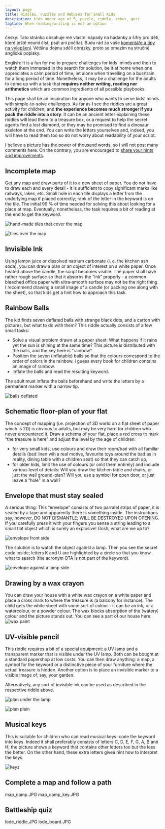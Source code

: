 ```yaml
---
layout: page
title: Riddles, Puzzles and Rebuses for Small Kids
description: kids under age of 5, puzzle, riddle, rebus, quiz
tagline: When reading/writing is not an option
---
```


česky: Tato stránka obsahuje mé vlastní nápady na hádanky a šifry pro děti, které ještě neumí číst, psát ani počítat. Budu rád za vaše [komentáře a tipy na vylepšení](https://github.com/vojtech-filipec/vojtech-filipec.github.io/issues/new). Většinu dojmu sdělí obrázky, proto se omezím na stručné anglické popisky.

English: It is a fun for me to prepare challenges for kids’ minds and then to watch them immersed in the search for solution, be it at home when one appreciates a calm period of time, let alone when travelling on a bus/train for a long period of time. Nonetheless, it may be a challenge for the adults to come up with a task that **requires neither writing, reading nor arithmetics** which are common ingredients of all possible playbooks. 

This page shall be an inspiration for anyone who wants to serve kids’ minds with simple-to-solve challenges. As far as I see the riddles are a great activity for children, and **the experience becomes much stronger if you pack the riddle into a story**: It can be an ancient letter explaining these riddles will lead them to a treasure box, or a request to help the secret agents find a lost diamond, or they may be promised to find a dinosaur skeleton at the end. You can write the letters yourselves and, indeed, you will have to read them too so do not worry about readability of your script. 

I believe a picture has the power of thousand words, so I will not post many comments here. On the contrary, you are encouraged to [share your hints and improvements](https://github.com/vojtech-filipec/vojtech-filipec.github.io/issues/new). 

## Incomplete map
Get any map and draw parts of it to a new sheet of paper. You do not have to draw each and every detail - it is sufficient to copy significant marks like railways, lakes, etc. Small hole in each tile displays a letter from the underlying map if placed correctly; rank of the letter in the keyword is on the tile. The initial 99 % of time needed for solving this about looking for a place at map. Eventually, nonetheless, the task requires a bit of reading at the end to get the keyword. 

![hand-made tiles that cover the map](../assets/quizes/map1.jpg)

![tiles over the map](../assets/quizes/map2.jpg)

## Invisible Ink
Using lemon juice or dissolved natrium carbonate (i. e. the kitchen ash soda), you can draw a plan or an object of interest on a white paper. Once heated above the candle, the script becomes visible. The paper shall have rather rough surface so that it absorbs the “ink” properly - a common bleached office paper with ultra-smooth surface may not be the right thing. I recommend drawing a small image of a candle (or packing one along with the sheet), so that kids get a hint how to approach this task.  


## Rainbow Balls
The kid finds seven deflated balls with strange black dots, and a carton with pictures, but what to do with them? This riddle actually consists of a few small tasks:

- Solve a visual problem drawn at a paper sheet: What happens if it rains yet the sun is shining at the same time? This picture is distributed with the balls, and the key here is “rainbow”. 
- Position the seven (inflatable) balls so that the colours correspond to the order of colors in the rainbow. I guess every book for children contains an image of rainbow. 
- Inflate the balls and read the resulting keyword. 

The adult must inflate the balls beforehand and write the letters by a permanent marker with a narrow tip. 

![balls deflated](../assets/quizes/balls.jpg)

## Schematic floor-plan of your flat
The concept of mapping (i.e. projection of 3D world on a flat sheet of paper which is 2D) is obvious to adults, but may be very hard for children who never encountered it. Draw a schema of your flat, place a red cross to mark “the treasure is here” and adjust the level by the age of children: 
- for very small kids, use colours and draw their room/bad with all familiar details (bed linen wih a real motive, favourite toys around the bad as in reality, dining table with a children seat) so that they can catch up,
- for older kids, limit the use of colours (or omit them entirely) and include various level of details: Will you draw the kitchen table and chairs, or just the wall ground-plan? Will you use a symbol for open door, or just leave a “hole” in a wall?

## Envelope that must stay sealed
A serious thing: This “envelope” consists of two parralel strips of paper, it is sealed by a tape and apparently there is something inside. The instructions say, however, DO NOT DISMANTLE; WILL BE DESTROYED UPON OPENING. If you carefully press it with your fingers you sense a string leading to a small flat object which is surely an explosive! Gosh, what are we up to?

![envelope front side](../assets/quizes/envelopefront.jpg)

The solution is to watch the object against a lamp. Then you see the secret code inside; letters K and U are highlighted by a circle so that you know what to search (the acronym OTA is not part of the keyword).

![envelope against a lamp side](../assets/quizes/envelopereadhigh.jpg)

## Drawing by a wax crayon
You can draw your house with a white wax crayon on a white paper and place a cross mark to where the treasure is (a balcony for instance). The child gets the white sheet with some sort of colour - it can be an ink, or a watercolour, or a powder colour. The wax blocks absorption of the (watery) colour and the picture stands out. You can see a part of our house here:
![wax paint](../assets/quizes/waxpaint.jpg)

## UV-visible pencil
This riddle requires a bit of a special equipment: a UV lamp and a transparent marker that is visible under the UV lamp. Both can be bought at a standard papershop at low costs. You can then draw anything: a map, a symbol for the keyword or a distinctive piece of your furniture where the actual treasure is hidden. Another option is to place an invisible marker to a visible image of, say, your garden. 

Alternatively, any sort of invisible ink can be used as described in the respective riddle above. 

![plan under the lamp](../assets/quizies/plan_uv.JPG)

![plan plain](../assets/quizies/plan_without_uv.JPG)

## Musical keys
This is suitable for children who can read musical keys: code the keyword into keys. Indeed it shall preferably consists of letters C, D, E, F, G, A, B and H; the picture shows a keyword that contains other letters too but the less the better. On the other hand, these extra letters givea hint how to interpret the keys. 

![keys](../assets/quizies/noty.JPG)

## Complete a map and follow a path
map_camp.JPG
map_camp_key.JPG

## Battleship quiz
lode_riddle.JPG
lode_board.JPG
